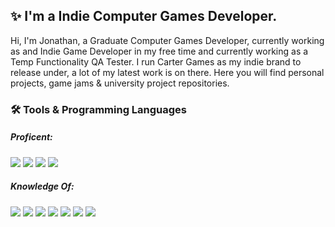 ## ✨ I'm a Indie Computer Games Developer.
Hi, I'm Jonathan, a Graduate Computer Games Developer, currently working as and Indie Game Developer in my free time and currently working as a Temp Functionality QA Tester. I run Carter Games as my indie brand to release under, a lot of my latest work is on there. Here you will find personal projects, game jams & university project repositories. 

### 🛠️ Tools & Programming Languages 
##### Proficent:
![](https://img.shields.io/badge/Engie-Unity-44924C?style=flat-square&logo=unity) ![](https://img.shields.io/badge/Code-C%23-44924C?style=flat-square&logo=c-sharp) ![](https://img.shields.io/badge/Tools-Github-44924C?style=flat-square&logo=github) ![](https://img.shields.io/badge/Editor-Visual%20Studio-44924C?style=flat-square&logo=visual-studio)

##### Knowledge Of:
![](https://img.shields.io/badge/Engie-Unreal%20Engine%204-5C652D?style=flat-square&logo=unreal-engine) ![](https://img.shields.io/badge/Code-C++-5C652D?style=flat-square&logo=C%2B%2B) ![](https://img.shields.io/badge/Code-Python-5C652D?style=flat-square&logo=python&logoColor=white) ![](https://img.shields.io/badge/Code-Html%205-5C652D?style=flat-square&logo=html5&logoColor=white)  ![](https://img.shields.io/badge/Code-Java%20Script-5C652D?style=flat-square&logo=javascript&logoColor=white) ![](https://img.shields.io/badge/Code-mySQL-5C652D?style=flat-square&logo=mysql&logoColor=white) ![](https://img.shields.io/badge/Code-Php-5C652D?style=flat-square&logo=php&logoColor=white)

[port]: https://jonathan.carter.games
[youtube]: https://www.youtube.com/channel/UCyiWPX6M3StP1Z3hB9b1rzA
[linkedin]: https://www.linkedin.com/in/jonathanmcarter
[twitter]: https://twitter.com/CarterGamesUK
[facebook]: https://www.facebook.com/CarterGames
[instagram]: https://www.instagram.com/cartergamesuk/

<!--
**JonathanMCarter/JonathanMCarter** is a ✨ _special_ ✨ repository because its `README.md` (this file) appears on your GitHub profile.

Here are some ideas to get you started:

- 🔭 I’m currently working on ...
- 🌱 I’m currently learning ..
- 👯 I’m looking to collaborate on ...
- 🤔 I’m looking for help with ...
- 💬 Ask me about ...
- 📫 How to reach me: ...
- 😄 Pronouns: ...
- ⚡ Fun fact: ...
-->

